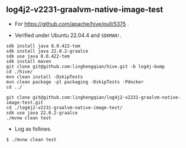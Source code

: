 ## log4j2-v2231-graalvm-native-image-test

- For https://github.com/apache/hive/pull/5375 .

- Verified under Ubuntu 22.04.4 and `SDKMAN!`.

```shell
sdk install java 8.0.422-tem
sdk install java 22.0.2-graalce
sdk use java 8.0.422-tem
sdk install maven
git clone git@github.com:linghengqian/hive.git -b log4j-bump
cd ./hive/
mvn clean install -DskipTests
mvn clean package -pl packaging -DskipTests -Pdocker
cd ../

git clone git@github.com:linghengqian/log4j2-v2231-graalvm-native-image-test.git
cd ./log4j2-v2231-graalvm-native-image-test/
sdk use java 22.0.2-graalce
./mvnw clean test
```

- Log as follows.

```shell
$ ./mvnw clean test

```
